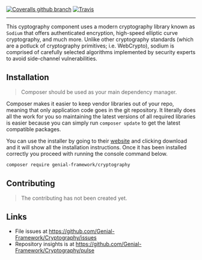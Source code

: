 [![Coveralls github branch](https://img.shields.io/coveralls/github/Genial-Framework/Cryptography/master.svg?style=flat-square)](https://coveralls.io/github/Genial-Framework/Cryptography?branch=master) [![Travis](https://img.shields.io/travis/Genial-Framework/Cryptography.svg?style=flat-square)](https://travis-ci.org/Genial-Framework/Cryptography) 

---------------------
This cyptography component uses a modern cryptography library known as `Sodium` that offers authenticated encryption, high-speed elliptic curve cryptography, and much more. Unlike other cryptography standards (which are a potluck of cryptography primitives; i.e. WebCrypto), sodium is comprised of carefully selected algorithms implemented by security experts to avoid side-channel vulnerabilities. 

## Installation
> Composer should be used as your main dependency manager.

Composer makes it easier to keep vendor libraries out of your repo, meaning that only application code goes in the git repository. It literally does all the work for you so maintaining the latest versions of all required libraries is easier because you can simply run `composer update` to get the latest compatible packages.

You can use the installer by going to their [website](https://getcomposer.org/) and clicking download and it will show all the installation instructions. Once it has been installed correctly you proceed with running the console command below.

```sh
composer require genial-framework/cryptography
```
## Contributing
> The contributing has not been created yet.

## Links
- File issues at https://github.com/Genial-Framework/Cryptography/issues
- Repository insights is at https://github.com/Genial-Framework/Cryptography/pulse
